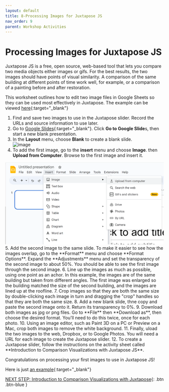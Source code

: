 ```yaml
---
layout: default
title: 8-Processing Images for Juxtapose JS
nav_order: 9
parent: Workshop Activities
---
```

# Processing Images for Juxtapose JS

Juxtapose JS is a free, open source, web-based tool that lets you compare two media objects either images or gifs. For the best results, the two images should have points of visual similarity. A comparison of the same building at different points of time work well, for example, or a comparison of a painting before and after restoration. 

This worksheet outlines how to edit two image files in Google Sheets so they can be used most effectively in Juxtapose. The example can be viewed [here](https://goo.gl/54Ww3u){:target="_blank"}

1. Find and save two images to use in the Juxtapose slider. Record the URLs and source information to use later.
2. Go to [Google Slides](https://www.google.ca/slides/about/){:target="_blank"}. Click **Go to Google Slide**s, then start a new blank presentation.
3. In the **Layout** menu, choose **Blank** to create a blank slide. <br> ![image](https://github.com/uviclibraries/data-visualization-and-narrative-maps/assets/77131703/bff893f3-ca0e-4c93-b718-b72372366260)
4. To add the first image, go to the **insert** menu and choose  **Image**. then **Upload from Computer**. Browse to the first image and insert it.
<img src="images/add-image-google.png">
5. Add the second image to the same slide. To make it easier to see how the images overlap, go to the **Format** menu and choose **Format Options**. Expand the **Adjustments** menu and set the transparency of the second image to about 50%. You should be able to see the first image through the second image.
6. Line up the images as much as possible, using one point as an achor. In this example, the images are of the same building but taken from different angles. The first image was enlarged so the building matched the size of the second building, and the images are lined up at the roofline.
7. Crop images so that they are both the same size by double-clicking each image in turn and dragging the "crop" handles so that they are both the same size.
8. Add a new blank slide, thne copy and paste the second image onto it. Return its transparency to 0%.
9. Download both images as jpg or png files. Go to **File** then **Download as**, then choose the desired format. You'll need to do this twice, once for each photo.
10. Using an image editor, such as Paint 3D on a PC or Preview on a Mac, crop both images to remove the white background.
11. Finally, uload the two images to the web, Dropbox, or to Google Photos. You will need a URL for each image to create the Juxtapose slider.
12. To create a Juxtapose slider, follow the instructions on the activity sheet called **Introduction to Comparison Visualizations with Juxtapose JS**.

Congratulations on processing your first images to use in Juxtapose JS!

Here is just [an example](https://onlineacademiccommunity.uvic.ca/dsc/2018/03/05/visualizing-mr-darcy-with-juxtapose-js/){:target="_blank"}

[NEXT STEP: Introduction to Comparison Visualizations with Juxtapose](comparison.html){: .btn .btn-blue }

